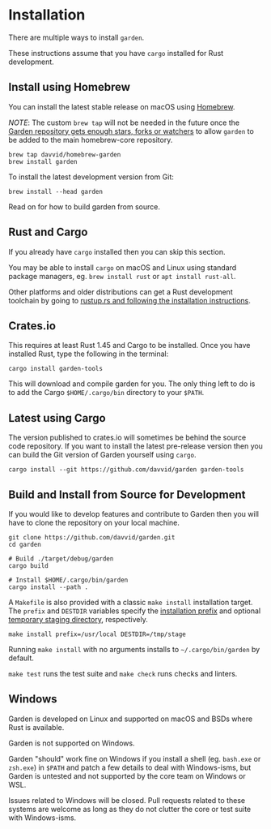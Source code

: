 # Installation

There are multiple ways to install `garden`.

These instructions assume that you have `cargo` installed for Rust development.

## Install using Homebrew

You can install the latest stable release on macOS using [Homebrew](https://brew.sh/).

*NOTE*: The custom `brew tap` will not be needed in the future once the
[Garden repository gets enough stars, forks or watchers](https://github.com/Homebrew/homebrew-core/pull/119195)
to allow `garden` to be added to the main homebrew-core repository.

```
brew tap davvid/homebrew-garden
brew install garden
```

To install the latest development version from Git:
```
brew install --head garden
```

Read on for how to build garden from source.

## Rust and Cargo

If you already have `cargo` installed then you can skip this section.

You may be able to install `cargo` on macOS and Linux using standard package
managers, eg. `brew install rust` or `apt install rust-all`.

Other platforms and older distributions can get a Rust development toolchain
by going to [rustup.rs and following the installation instructions](https://rustup.rs).

## Crates.io

This requires at least Rust 1.45 and Cargo to be installed. Once you have
installed Rust, type the following in the terminal:

```
cargo install garden-tools
```

This will download and compile garden for you. The only thing left to do is
to add the Cargo `$HOME/.cargo/bin` directory to your `$PATH`.

## Latest using Cargo

The version published to crates.io will sometimes be behind the source
code repository. If you want to install the latest pre-release version then you can
build the Git version of Garden yourself using `cargo`.

```
cargo install --git https://github.com/davvid/garden garden-tools
```

## Build and Install from Source for Development

If you would like to develop features and contribute to Garden then you will
have to clone the repository on your local machine.

```
git clone https://github.com/davvid/garden.git
cd garden

# Build ./target/debug/garden
cargo build

# Install $HOME/.cargo/bin/garden
cargo install --path .
```

A `Makefile` is also provided with a classic `make install` installation target.
The `prefix` and `DESTDIR` variables specify the
[installation prefix](https://www.gnu.org/prep/standards/html_node/Directory-Variables.html#Directory-Variables)
and optional
[temporary staging directory](https://www.gnu.org/prep/standards/html_node/DESTDIR.html#DESTDIR),
respectively.

    make install prefix=/usr/local DESTDIR=/tmp/stage

Running `make install` with no arguments installs to `~/.cargo/bin/garden` by default.

`make test` runs the test suite and `make check` runs checks and linters.


## Windows

Garden is developed on Linux and supported on macOS and BSDs where Rust is available.

Garden is not supported on Windows.

Garden "should" work fine on Windows if you install a shell (eg. `bash.exe` or
`zsh.exe`) in `$PATH` and patch a few details to deal with Windows-isms, but Garden is
untested and not supported by the core team on Windows or WSL.

Issues related to Windows will be closed. Pull requests related to these systems are
welcome as long as they do not clutter the core or test suite with Windows-isms.
